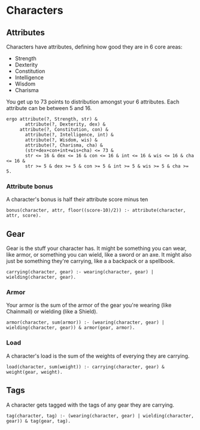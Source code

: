 # Characters

## Attributes

Characters have attributes, defining how good they are in 6 core areas:

- Strength
- Dexterity
- Constitution
- Intelligence
- Wisdom
- Charisma

You get up to 73 points to distribution amongst your 6 attributes.
Each attribute can be between 5 and 16.

```entish
ergo attribute(?, Strength, str) &
	   attribute(?, Dexterity, dex) &
     attribute(?, Constitution, con) &
	   attribute(?, Intelligence, int) &
	   attribute(?, Wisdom, wis) &
	   attribute(?, Charisma, cha) &
	   (str+dex+con+int+wis+cha) <= 73 &
	   str <= 16 & dex <= 16 & con <= 16 & int <= 16 & wis <= 16 & cha <= 16 &
	   str >= 5 & dex >= 5 & con >= 5 & int >= 5 & wis >= 5 & cha >= 5.
```

### Attribute bonus

A character's bonus is half their attribute score minus ten

```entish
bonus(character, attr, floor((score-10)/2)) :- attribute(character, attr, score).
```

## Gear

Gear is the stuff your character has. It might be something you can wear, like armor, or something
you can wield, like a sword or an axe. It might also just be something they're carrying, like a
a backpack or a spellbook.

```entish
carrying(character, gear) :- wearing(character, gear) | wielding(character, gear).
```

### Armor

Your armor is the sum of the armor of the gear you're wearing (like Chainmail) or wielding (like a Shield).

```entish
armor(character, sum(armor)) :- (wearing(character, gear) | wielding(character, gear)) & armor(gear, armor).
```

### Load

A character's load is the sum of the weights of everying they are carrying.

```entish
load(character, sum(weight)) :- carrying(character, gear) & weight(gear, weight).
```

## Tags

A character gets tagged with the tags of any gear they are carrying.

```entish
tag(character, tag) :- (wearing(character, gear) | wielding(character, gear)) & tag(gear, tag).
```
